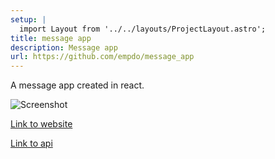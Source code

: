 ```yaml
---
setup: |
  import Layout from '../../layouts/ProjectLayout.astro';
title: message app
description: Message app
url: https://github.com/empdo/message_app
---
```


A message app created in react.

![Screenshot](/screenshot.png)

[Link to website](https://message.essung.dev)

[Link to api](https://github.com/empdo/message_api)
